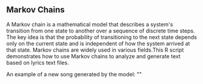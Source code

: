 Markov Chains
----------------------------

A Markov chain is a mathematical model that describes a system's transition from one state to another over a sequence of discrete time steps. 
The key idea is that the probability of transitioning to the next state depends only on the current state and is independent of how the system arrived at that state. 
Markov chains are widely used in various fields.This R script demonstrates how to use Markov chains to analyze and generate text based on lyrics text files.

An example of a new song generated by the model:   ""
